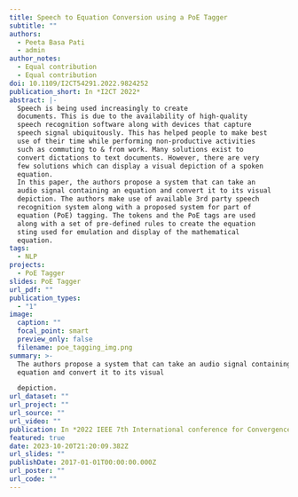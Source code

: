 ```yaml
---
title: Speech to Equation Conversion using a PoE Tagger
subtitle: ""
authors:
  - Peeta Basa Pati
  - admin
author_notes:
  - Equal contribution
  - Equal contribution
doi: 10.1109/I2CT54291.2022.9824252
publication_short: In *I2CT 2022*
abstract: |-
  Speech is being used increasingly to create
  documents. This is due to the availability of high-quality
  speech recognition software along with devices that capture
  speech signal ubiquitously. This has helped people to make best
  use of their time while performing non-productive activities
  such as commuting to & from work. Many solutions exist to
  convert dictations to text documents. However, there are very
  few solutions which can display a visual depiction of a spoken
  equation.
  In this paper, the authors propose a system that can take an
  audio signal containing an equation and convert it to its visual
  depiction. The authors make use of available 3rd party speech
  recognition system along with a proposed system for part of
  equation (PoE) tagging. The tokens and the PoE tags are used
  along with a set of pre-defined rules to create the equation
  sting used for emulation and display of the mathematical
  equation.
tags:
  - NLP
projects:
  - PoE Tagger
slides: PoE Tagger
url_pdf: ""
publication_types:
  - "1"
image:
  caption: ""
  focal_point: smart
  preview_only: false
  filename: poe_tagging_img.png
summary: >-
  The authors propose a system that can take an audio signal containing an
  equation and convert it to its visual

  depiction.
url_dataset: ""
url_project: ""
url_source: ""
url_video: ""
publication: In *2022 IEEE 7th International conference for Convergence in Technology*
featured: true
date: 2023-10-20T21:20:09.382Z
url_slides: ""
publishDate: 2017-01-01T00:00:00.000Z
url_poster: ""
url_code: ""
---
```

<!---
{{% callout note %}}
Click the *Cite* button above to demo the feature to enable visitors to import publication metadata into their reference management software.
{{% /callout %}}

{{% callout note %}}
Create your slides in Markdown - click the *Slides* button to check out the example.
{{% /callout %}}

Supplementary notes can be added here, including [code, math, and images](https://wowchemy.com/docs/writing-markdown-latex/).
-->